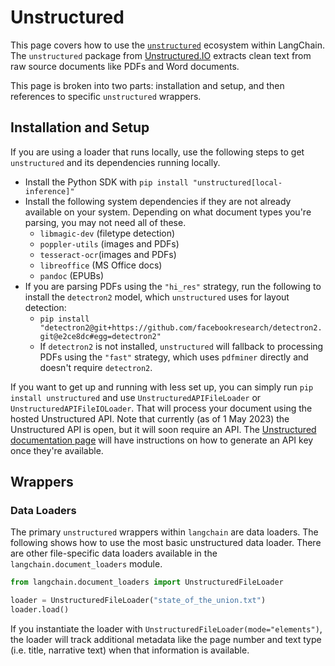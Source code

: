 # Unstructured

This page covers how to use the [`unstructured`](https://github.com/Unstructured-IO/unstructured)
ecosystem within LangChain. The `unstructured` package from
[Unstructured.IO](https://www.unstructured.io/) extracts clean text from raw source documents like
PDFs and Word documents.


This page is broken into two parts: installation and setup, and then references to specific
`unstructured` wrappers.

## Installation and Setup

If you are using a loader that runs locally, use the following steps to get `unstructured` and
its dependencies running locally.

- Install the Python SDK with `pip install "unstructured[local-inference]"`
- Install the following system dependencies if they are not already available on your system.
  Depending on what document types you're parsing, you may not need all of these.
    - `libmagic-dev` (filetype detection)
    - `poppler-utils` (images and PDFs)
    - `tesseract-ocr`(images and PDFs)
    - `libreoffice` (MS Office docs)
    - `pandoc` (EPUBs)
- If you are parsing PDFs using the `"hi_res"` strategy, run the following to install the `detectron2` model, which
  `unstructured` uses for layout detection:
    - `pip install "detectron2@git+https://github.com/facebookresearch/detectron2.git@e2ce8dc#egg=detectron2"`
    - If `detectron2` is not installed, `unstructured` will fallback to processing PDFs
      using the `"fast"` strategy, which uses `pdfminer` directly and doesn't require
      `detectron2`.

If you want to get up and running with less set up, you can
simply run `pip install unstructured` and use `UnstructuredAPIFileLoader` or
`UnstructuredAPIFileIOLoader`. That will process your document using the hosted Unstructured API.
Note that currently (as of 1 May 2023) the Unstructured API is open, but it will soon require
an API. The [Unstructured documentation page](https://unstructured-io.github.io/) will have
instructions on how to generate an API key once they're available.

## Wrappers

### Data Loaders

The primary `unstructured` wrappers within `langchain` are data loaders. The following
shows how to use the most basic unstructured data loader. There are other file-specific
data loaders available in the `langchain.document_loaders` module.

```python
from langchain.document_loaders import UnstructuredFileLoader

loader = UnstructuredFileLoader("state_of_the_union.txt")
loader.load()
```

If you instantiate the loader with `UnstructuredFileLoader(mode="elements")`, the loader
will track additional metadata like the page number and text type (i.e. title, narrative text)
when that information is available.
